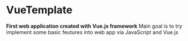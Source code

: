 # VueTemplate
**First web application created with Vue.js framework**
Main goal is to try implement some basic feutures into web app via JavaScript and Vue.js
